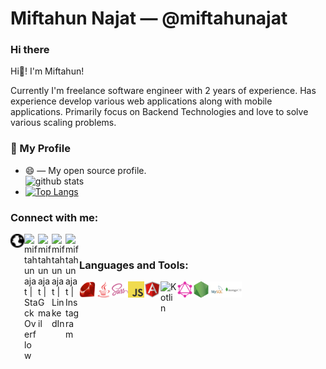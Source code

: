 # Miftahun Najat &mdash; @miftahunajat
### Hi there 

Hi👋! I'm Miftahun!

Currently I'm freelance software engineer with 2 years of experience. Has experience develop various web applications along with mobile applications. Primarily focus on Backend Technologies and love to solve various scaling problems.

### 🌱 My Profile
- 😄 &mdash; My open source profile. <br> ![github stats](https://github-readme-stats.vercel.app/api?username=miftahunajat&show_icons=true)
- [![Top Langs](https://github-readme-stats.vercel.app/api/top-langs/?username=miftahunajat&layout=compact)](https://github.com/anuraghazra/github-readme-stats)


### Connect with me:

[<img align="left" alt="miftahunajat.github.io" width="22px" src="https://raw.githubusercontent.com/iconic/open-iconic/master/svg/globe.svg" />][website]
[<img align="left" alt="miftahunajat | StackOverflow" width="22px" src="https://cdn.jsdelivr.net/npm/simple-icons@v3/icons/stackoverflow.svg" />][stackoverflow]
[<img align="left" alt="miftahunajat | Gmail" width="22px" src="https://cdn.jsdelivr.net/npm/simple-icons@v3/icons/gmail.svg" />][email]
[<img align="left" alt="miftahunajat | LinkedIn" width="22px" src="https://cdn.jsdelivr.net/npm/simple-icons@v3/icons/linkedin.svg" />][linkedin]
[<img align="left" alt="miftahunajat | Instagram" width="22px" src="https://cdn.jsdelivr.net/npm/simple-icons@v3/icons/instagram.svg" />][instagram]

<br />

### Languages and Tools:

<img align="left" alt="Ruby on Rails" width="26px" src="https://raw.githubusercontent.com/devicons/devicon/0d6c64dbbf311879f7d563bfc3ccf559f9ed111c/icons/ruby/ruby-original.svg" />
<img align="left" alt="Java" width="26px" src="https://raw.githubusercontent.com/devicons/devicon/0d6c64dbbf311879f7d563bfc3ccf559f9ed111c/icons/java/java-plain.svg" />
<img align="left" alt="Sass" width="26px" src="https://raw.githubusercontent.com/github/explore/80688e429a7d4ef2fca1e82350fe8e3517d3494d/topics/sass/sass.png" />
<img align="left" alt="JavaScript" width="26px" src="https://raw.githubusercontent.com/github/explore/80688e429a7d4ef2fca1e82350fe8e3517d3494d/topics/javascript/javascript.png" />
<img align="left" alt="Angular" width="26px" src="https://raw.githubusercontent.com/devicons/devicon/0d6c64dbbf311879f7d563bfc3ccf559f9ed111c/icons/angularjs/angularjs-original.svg" />
<img align="left" alt="Kotlin" width="26px" src="https://cdn.iconscout.com/icon/free/png-512/kotlin-283155.png" />
<img align="left" alt="GraphQL" width="26px" src="https://raw.githubusercontent.com/github/explore/80688e429a7d4ef2fca1e82350fe8e3517d3494d/topics/graphql/graphql.png" />
<img align="left" alt="Node.js" width="26px" src="https://raw.githubusercontent.com/github/explore/80688e429a7d4ef2fca1e82350fe8e3517d3494d/topics/nodejs/nodejs.png" />
<img align="left" alt="MySQL" width="26px" src="https://raw.githubusercontent.com/github/explore/80688e429a7d4ef2fca1e82350fe8e3517d3494d/topics/mysql/mysql.png" />
<img align="left" alt="MongoDB" width="26px" src="https://raw.githubusercontent.com/github/explore/80688e429a7d4ef2fca1e82350fe8e3517d3494d/topics/mongodb/mongodb.png" />

<br />
<br />

[website]: miftahunajat.github.io
[email]: mailto:miftahunajat@gmail.com
[linkedin]: https://linkedin.com/in/miftahunajat
[instagram]: https://instagram.com/miftahunajat
[stackoverflow]: https://stackoverflow.com/users/10498648/miftahun-najat
